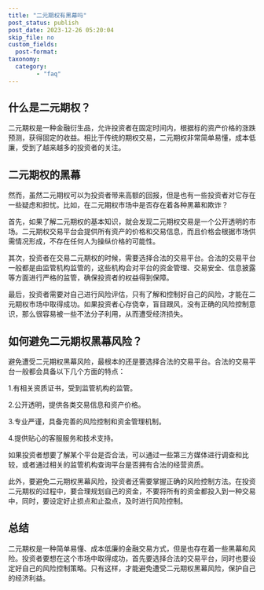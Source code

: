 ```yaml
---
title: "二元期权有黑幕吗"
post_status: publish
post_date: 2023-12-26 05:20:04
skip_file: no
custom_fields: 
  post-format: 
taxonomy:
  category:
        - "faq"
---
```


## 什么是二元期权？

二元期权是一种金融衍生品，允许投资者在固定时间内，根据标的资产价格的涨跌预测，获得固定的收益。相比于传统的期权交易，二元期权非常简单易懂，成本低廉，受到了越来越多的投资者的关注。

## 二元期权的黑幕

然而，虽然二元期权可以为投资者带来高额的回报，但是也有一些投资者对它存在一些疑虑和担忧。比如，在二元期权市场中是否存在着各种黑幕和欺诈？

首先，如果了解二元期权的基本知识，就会发现二元期权交易是一个公开透明的市场。二元期权交易平台会提供所有资产的价格和交易信息，而且价格会根据市场供需情况形成，不存在任何人为操纵价格的可能性。

其次，投资者在交易二元期权的时候，需要选择合法的交易平台。合法的交易平台一般都是由监管机构监管的，这些机构会对平台的资金管理、交易安全、信息披露等方面进行严格的监管，确保投资者的权益得到保障。

最后，投资者需要对自己进行风险评估，只有了解和控制好自己的风险，才能在二元期权市场中取得成功。如果投资者心存侥幸，盲目跟风，没有正确的风险控制意识，那么很容易被一些不法分子利用，从而遭受经济损失。

## 如何避免二元期权黑幕风险？

避免遭受二元期权黑幕风险，最根本的还是要选择合法的交易平台。合法的交易平台一般都会具备以下几个方面的特点：

1.有相关资质证书，受到监管机构的监管。

2.公开透明，提供各类交易信息和资产价格。

3.专业严谨，具备完善的风险控制和资金管理机制。

4.提供贴心的客服服务和技术支持。

如果投资者想要了解某个平台是否合法，可以通过一些第三方媒体进行调查和比较，或者通过相关的监管机构查询平台是否拥有合法的经营资质。

此外，要避免二元期权黑幕风险，投资者还需要掌握正确的风险控制方法。在投资二元期权的过程中，要合理规划自己的资金，不要将所有的资金都投入到一种交易中，同时，要设定好止损点和止盈点，及时进行风险控制。

## 总结

二元期权是一种简单易懂、成本低廉的金融交易方式，但是也存在着一些黑幕和风险。投资者要想在这个市场中取得成功，首先要选择合法的交易平台，同时也要设定好自己的风险控制策略。只有这样，才能避免遭受二元期权黑幕风险，保护自己的经济利益。
